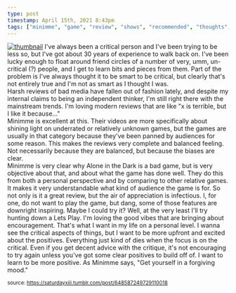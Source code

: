 ```yaml
---
type: post
timestamp: April 15th, 2021 8:43pm
tags: ["minimme", "game", "review", "shows", "recommended", "thoughts", "Youtube"]
---
```


[![thumbnail](http://i3.ytimg.com/vi/iEvntSex-7Y/hqdefault.jpg)](https://www.youtube.com/watch?v=iEvntSex-7Y)
I've always been a critical person and I've been trying to be less so, but I've got about 30 years of experience to walk back on.  I've been lucky enough to float around friend circles of a number of very, umm, un-critical (?) people, and I get to learn bits and pieces from them.  Part of the problem is I've always thought it to be smart to be critical, but clearly that's not entirely true and I'm not as smart as I thought I was.  
Harsh reviews of bad media have fallen out of fashion lately, and despite my internal claims to being an independent thinker, I'm still right there with the mainstream trends.  I'm loving modern reviews that are like "x is terrible, but I like it because&hellip;"  
Minimme is excellent at this.  Their videos are more specifically about shining light on underrated or relatively unknown games, but the games are usually in that category because they've been panned by audiences for some reason.  This makes the reviews very complete and balanced feeling.  Not necessarily because they are balanced, but because the biases are clear.  
Minimme is very clear why Alone in the Dark is a bad game, but is very objective about that, and about what the game has done well.  They do this from both a personal perspective and by comparing to other relative games.   It makes it very understandable what kind of audience the game is for.  So not only is it a great review, but the air of appreciation is infectious.  I, for one, do not want to play the game, but dang, some of those features are downright inspiring.  Maybe I could try it?  Well, at the very least I'll try hunting down a Lets Play.
I'm loving the good vibes that are bringing about encouragement.  That's what I want in my life on a personal level.  I wanna see the critical aspects of things, but I want to be more upfront and excited about the positives.  Everything just kind of dies when the focus is on the critical.  Even if you get decent advice with the critique, it's not encouraging to try again unless you've got some clear positives to build off of.  I want to learn to be more positive.
As Minimme says, "Get yourself in a forgiving mood."
      
      
      
  
<small>source: https://saturdayxiii.tumblr.com/post/648587249729110018</small>